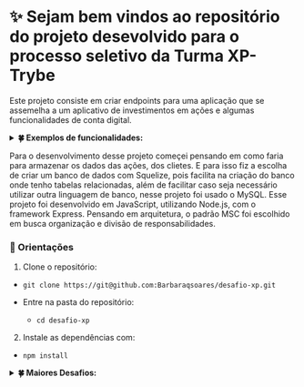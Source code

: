 # ✨ Sejam bem vindos ao repositório do projeto desevolvido para o processo seletivo da Turma XP-Trybe

Este projeto consiste em criar endpoints para uma aplicação que se assemelha a um aplicativo de investimentos em ações e algumas funcionalidades de conta digital.

<details>
<summary><strong>🍀 Exemplos de funcionalidades:</strong></summary><br />

> - Fazer login `/login`
> - Criar uma conta `/conta`
> - Busca do saldo do cliente pelo seu código de identificação do cliente `/conta/:id`
> - Busca de ações pelo código de indentificação do cliente `/conta/ativos/:codCliente`
> - Realização de um saque `/conta/saque`
> - Realização de um depósito `/conta/deposito`
> - Comprar ações `/investimentos/comprar`
> - Vender ações `/investimentos/vender`
> - Busca de ações pelo código de indentificação da ação `/ativos/:codAtivo`
> - Listagem das ações com a quantidade de ações investidas `/ativos-investidos`
</details>

Para o desenvolvimento desse projeto começei pensando em como faria para armazenar os dados das ações, dos clietes. E para isso fiz a escolha de criar um banco de dados com Squelize, pois facilita na criação do banco onde tenho tabelas relacionadas, além de facilitar caso seja necessário utilizar outra linguagem de banco, nesse projeto foi usado o MySQL.
Esse projeto foi desenvolvido em JavaScript, utilizando Node.js, com o framework Express. Pensando em arquitetura, o padrão MSC foi escolhido em busca organização e divisão de responsabilidades.

### 🔎 Orientações

1. Clone o repositório:

- `git clone https://git@github.com:Barbaraqsoares/desafio-xp.git`

- Entre na pasta do repositório:
  - `cd desafio-xp`
  

2. Instale as dependências com:

  -  `npm install`

<details>
<summary><strong>🍀 Maiores Desafios:</strong></summary><br />

   - O desafio começou em como guardaria meus dados, como simularia um **DB**. Tenho que criar um fictício ou uso o módulo **fs** do node? Ainda em relação aos dados, depois de escolher criar um **DB**, o desafio se apresentou ao pensar em como seriam os relacionamentos das tabelas.
   - Também encontrei desafios ao criar as rotas para compra e venda de ações, mas pesquisando encontrei uma forma muito boa de fazer isso, utilizando as <strong>[*transaction*]</strong>, elas permitem executar uma sequência de operações de forma a garantir a integridade dos dados. Para esse caso foi perfeito pois, o valor do saldo do cliente e a quantidade de ações disponíveis teriam que mudar ao mesmo tempo, juntas. Não poderia descontar o saldo do cliente sem garantir que as outras operações também tivem cocluidas com êxito.
   - Outro ponto foi retornar a lista de ações com a quantidade já investida em cada ação. Para isso foi utilizado dois métodos do sequelize <strong>*sequelize.fn*</strong> e <strong>*sequelize.col*</strong>, isso permitiu fazer a soma das qauntidades de ações que já tinham sido compradas, mas estava em outra tabela, <strong>`Carteiras`</strong>, que continha o idCliente, idAtivo e a qntAcao (quantidade de ação que o cliente comprou) 

</details>

